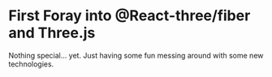 # First Foray into @React-three/fiber and Three.js

Nothing special... yet.  Just having some fun messing around with some new technologies.
